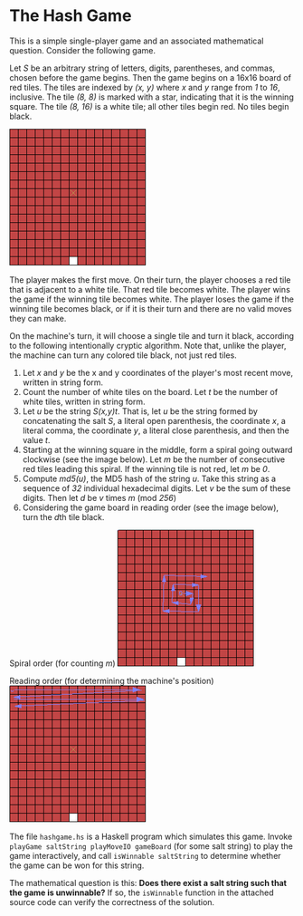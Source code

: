 
# The Hash Game

This is a simple single-player game and an associated mathematical question. Consider the following game.

Let *S* be an arbitrary string of letters, digits, parentheses, and commas, chosen before the game begins. Then the game begins on a 16x16 board of red tiles. The tiles are indexed by *(x, y)* where *x* and *y* range from *1* to *16*, inclusive. The tile *(8, 8)* is marked with a star, indicating that it is the winning square. The tile *(8, 16)* is a white tile; all other tiles begin red. No tiles begin black.

![the game board](board.png)

The player makes the first move. On their turn, the player chooses a red tile that is adjacent to a white tile. That red tile becomes white. The player wins the game if the winning tile becomes white. The player loses the game if the winning tile becomes black, or if it is their turn and there are no valid moves they can make.

On the machine's turn, it will choose a single tile and turn it black, according to the following intentionally cryptic algorithm. Note that, unlike the player, the machine can turn any colored tile black, not just red tiles.

1. Let *x* and *y* be the x and y coordinates of the player's most recent move, written in string form.
2. Count the number of white tiles on the board. Let *t* be the number of white tiles, written in string form.
3. Let *u* be the string *S(x,y)t*. That is, let *u* be the string formed by concatenating the salt *S*, a literal open parenthesis, the coordinate *x*, a literal comma, the coordinate *y*, a literal close parenthesis, and then the value *t*.
4. Starting at the winning square in the middle, form a spiral going outward clockwise (see the image below). Let *m* be the number of consecutive red tiles leading this spiral. If the winning tile is not red, let *m* be *0*.
5. Compute *md5(u)*, the MD5 hash of the string *u*. Take this string as a sequence of *32* individual hexadecimal digits. Let *v* be the sum of these digits. Then let *d* be *v* times *m* (mod *256*)
6. Considering the game board in reading order (see the image below), turn the *d*th tile black.

Spiral order (for counting *m*)
![spiral order](board_s.png)

Reading order (for determining the machine's position)
![reading order](board_r.png)

The file `hashgame.hs` is a Haskell program which simulates this game. Invoke `playGame saltString playMoveIO gameBoard` (for some salt string) to play the game interactively, and call `isWinnable saltString` to determine whether the game can be won for this string.

The mathematical question is this: **Does there exist a salt string such that the game is unwinnable?** If so, the `isWinnable` function in the attached source code can verify the correctness of the solution.
